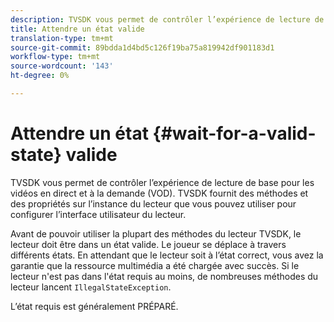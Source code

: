 ```yaml
---
description: TVSDK vous permet de contrôler l’expérience de lecture de base pour les vidéos en direct et à la demande (VOD). TVSDK fournit des méthodes et des propriétés sur l’instance du lecteur que vous pouvez utiliser pour configurer l’interface utilisateur du lecteur.
title: Attendre un état valide
translation-type: tm+mt
source-git-commit: 89bdda1d4bd5c126f19ba75a819942df901183d1
workflow-type: tm+mt
source-wordcount: '143'
ht-degree: 0%

---
```



# Attendre un état {#wait-for-a-valid-state} valide

TVSDK vous permet de contrôler l’expérience de lecture de base pour les vidéos en direct et à la demande (VOD). TVSDK fournit des méthodes et des propriétés sur l’instance du lecteur que vous pouvez utiliser pour configurer l’interface utilisateur du lecteur.

Avant de pouvoir utiliser la plupart des méthodes du lecteur TVSDK, le lecteur doit être dans un état valide.
Le joueur se déplace à travers différents états. En attendant que le lecteur soit à l’état correct, vous avez la garantie que la ressource multimédia a été chargée avec succès. Si le lecteur n&#39;est pas dans l&#39;état requis au moins, de nombreuses méthodes du lecteur lancent `IllegalStateException`.

L’état requis est généralement PRÉPARÉ.
